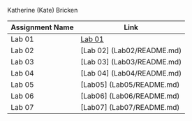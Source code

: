 Katherine (Kate) Bricken

|Assignment Name | Link | 
|----------------|------|
|Lab 01|[Lab 01](Lab01/README.md)|
|Lab 02|[Lab 02] (Lab02/README.md)|
|Lab 03|[Lab 03] (Lab03/README.md)|
|Lab 04|[Lab 04] (Lab04/README.md)|
|Lab 05|[Lab05] (Lab05/README.md)|
|Lab 06|[Lab06] (Lab06/README.md)|
|Lab 07|[Lab07] (Lab07/README.md)|
